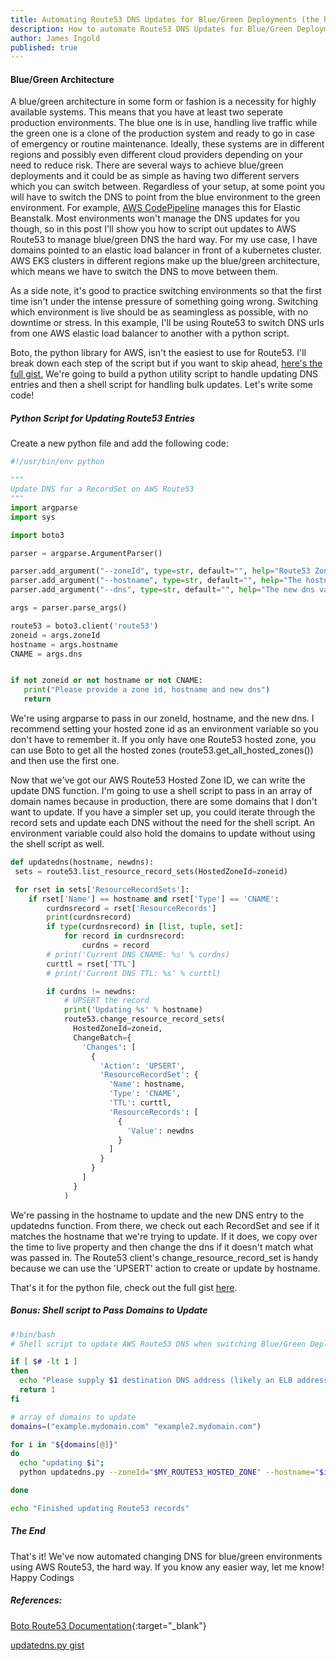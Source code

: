```yaml
---
title: Automating Route53 DNS Updates for Blue/Green Deployments (the hard way)
description: How to automate Route53 DNS Updates for Blue/Green Deployments (the hard way)
author: James Ingold
published: true
---
```


#### Blue/Green Architecture

A blue/green architecture in some form or fashion is a necessity for highly available systems. This means that you have at least two seperate production environments. The blue one is in use, handling live traffic while the green one is a clone of the production system and ready to go in case of emergency or routine maintenance. Ideally, these systems are in different regions and possibly even different cloud providers depending on your need to reduce risk. There are several ways to achieve blue/green deployments and it could be as simple as having two different servers which you can switch between. Regardless of your setup, at some point you will have to switch the DNS to point from the blue environment to the green environment. For example, [AWS CodePipeline](https://aws.amazon.com/quickstart/architecture/blue-green-deployment/) manages this for Elastic Beanstalk. Most environments won't manage the DNS updates for you though, so in this post I'll show you how to script out updates to AWS Route53 to manage blue/green DNS the hard way. For my use case, I have domains pointed to an elastic load balancer in front of a kubernetes cluster. AWS EKS clusters in different regions make up the blue/green architecture, which means we have to switch the DNS to move between them.

As a side note, it's good to practice switching environments so that the first time isn't under the intense pressure of something going wrong. Switching which environment is live should be as seamingless as possible, with no downtime or stress. In this example, I'll be using Route53 to switch DNS urls from one AWS elastic load balancer to another with a python script.

Boto, the python library for AWS, isn't the easiest to use for Route53. I'll break down each step of the script but if you want to skip ahead, [here's the full gist.](https://gist.github.com/james-ingold/5458f137b95a34aff4f5676daec23acd) We're going to build a python utility script to handle updating DNS entries and then a shell script for handling bulk updates. Let's write some code!

##### Python Script for Updating Route53 Entries

Create a new python file and add the following code:

```python
#!/usr/bin/env python

"""
Update DNS for a RecordSet on AWS Route53
"""
import argparse
import sys

import boto3

parser = argparse.ArgumentParser()

parser.add_argument("--zoneId", type=str, default="", help="Route53 Zone Id, recommend setting this as an environment variable")
parser.add_argument("--hostname", type=str, default="", help="The hostname to update example.domain.com")
parser.add_argument("--dns", type=str, default="", help="The new dns value")

args = parser.parse_args()

route53 = boto3.client('route53')
zoneid = args.zoneId
hostname = args.hostname
CNAME = args.dns


if not zoneid or not hostname or not CNAME:
   print("Please provide a zone id, hostname and new dns")
   return
```

We're using argparse to pass in our zoneId, hostname, and the new dns. I recommend setting your hosted zone id as an environment variable so you don't have to remember it. If you only have one Route53 hosted zone, you can use Boto to get all the hosted zones (route53.get_all_hosted_zones()) and then use the first one.

Now that we've got our AWS Route53 Hosted Zone ID, we can write the update DNS function. I'm going to use a shell script to pass in an array of domain names because in production, there are some domains that I don't want to update. If you have a simpler set up, you could iterate through the record sets and update each DNS without the need for the shell script. An environment variable could also hold the domains to update without using the shell script as well.

```python
def updatedns(hostname, newdns):
 sets = route53.list_resource_record_sets(HostedZoneId=zoneid)

 for rset in sets['ResourceRecordSets']:
    if rset['Name'] == hostname and rset['Type'] == 'CNAME':
        curdnsrecord = rset['ResourceRecords']
        print(curdnsrecord)
        if type(curdnsrecord) in [list, tuple, set]:
            for record in curdnsrecord:
                curdns = record
        # print('Current DNS CNAME: %s' % curdns)
        curttl = rset['TTL']
        # print('Current DNS TTL: %s' % curttl)

        if curdns != newdns:
            # UPSERT the record
            print('Updating %s' % hostname)
            route53.change_resource_record_sets(
              HostedZoneId=zoneid,
              ChangeBatch={
                'Changes': [
                  {
                    'Action': 'UPSERT',
                    'ResourceRecordSet': {
                      'Name': hostname,
                      'Type': 'CNAME',
                      'TTL': curttl,
                      'ResourceRecords': [
                        {
                          'Value': newdns
                        }
                      ]
                    }
                  }
                ]
              }
            )
```

We're passing in the hostname to update and the new DNS entry to the updatedns function. From there, we check out each RecordSet and see if it matches the hostname that we're trying to update. If it does, we copy over the time to live property and then change the dns if it doesn't match what was passed in. The Route53 client's change_resource_record_set is handy because we can use the 'UPSERT' action to create or update by hostname.

That's it for the python file, check out the full gist [here](https://gist.github.com/james-ingold/5458f137b95a34aff4f5676daec23acd).

##### Bonus: Shell script to Pass Domains to Update

```bash
#!bin/bash
# Shell script to update AWS Route53 DNS when switching Blue/Green Deployments

if [ $# -lt 1 ]
then
  echo "Please supply $1 destination DNS address (likely an ELB address)"
  return 1
fi

# array of domains to update
domains=("example.mydomain.com" "example2.mydomain.com")

for i in "${domains[@]}"
do
  echo "updating $i";
  python updatedns.py --zoneId="$MY_ROUTE53_HOSTED_ZONE" --hostname="$i" --dns="$1"

done

echo "Finished updating Route53 records"
```

##### The End

That's it! We've now automated changing DNS for blue/green environments using AWS Route53, the hard way. If you know any easier way, let me know! Happy Codings

##### References:

[Boto Route53 Documentation](https://boto3.amazonaws.com/v1/documentation/api/latest/reference/services/route53.html){:target="\_blank"}

[updatedns.py gist](https://gist.github.com/james-ingold/5458f137b95a34aff4f5676daec23acd)
